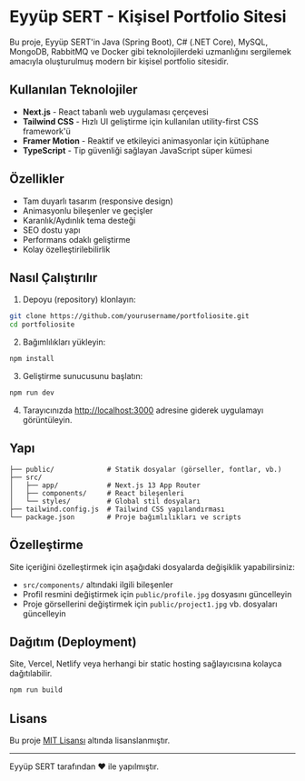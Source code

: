 # Eyyüp SERT - Kişisel Portfolio Sitesi

Bu proje, Eyyüp SERT'in Java (Spring Boot), C# (.NET Core), MySQL, MongoDB, RabbitMQ ve Docker gibi teknolojilerdeki uzmanlığını sergilemek amacıyla oluşturulmuş modern bir kişisel portfolio sitesidir.

## Kullanılan Teknolojiler

- **Next.js** - React tabanlı web uygulaması çerçevesi
- **Tailwind CSS** - Hızlı UI geliştirme için kullanılan utility-first CSS framework'ü
- **Framer Motion** - Reaktif ve etkileyici animasyonlar için kütüphane
- **TypeScript** - Tip güvenliği sağlayan JavaScript süper kümesi

## Özellikler

- Tam duyarlı tasarım (responsive design)
- Animasyonlu bileşenler ve geçişler
- Karanlık/Aydınlık tema desteği
- SEO dostu yapı
- Performans odaklı geliştirme
- Kolay özelleştirilebilirlik

## Nasıl Çalıştırılır

1. Depoyu (repository) klonlayın:
```bash
git clone https://github.com/yourusername/portfoliosite.git
cd portfoliosite
```

2. Bağımlılıkları yükleyin:
```bash
npm install
```

3. Geliştirme sunucusunu başlatın:
```bash
npm run dev
```

4. Tarayıcınızda [http://localhost:3000](http://localhost:3000) adresine giderek uygulamayı görüntüleyin.

## Yapı

```
├── public/             # Statik dosyalar (görseller, fontlar, vb.)
├── src/
│   ├── app/            # Next.js 13 App Router
│   ├── components/     # React bileşenleri
│   └── styles/         # Global stil dosyaları
├── tailwind.config.js  # Tailwind CSS yapılandırması
└── package.json        # Proje bağımlılıkları ve scripts
```

## Özelleştirme

Site içeriğini özelleştirmek için aşağıdaki dosyalarda değişiklik yapabilirsiniz:

- `src/components/` altındaki ilgili bileşenler
- Profil resmini değiştirmek için `public/profile.jpg` dosyasını güncelleyin
- Proje görsellerini değiştirmek için `public/project1.jpg` vb. dosyaları güncelleyin

## Dağıtım (Deployment)

Site, Vercel, Netlify veya herhangi bir static hosting sağlayıcısına kolayca dağıtılabilir.

```bash
npm run build
```

## Lisans

Bu proje [MIT Lisansı](LICENSE) altında lisanslanmıştır.

---

Eyyüp SERT tarafından ❤️ ile yapılmıştır.
